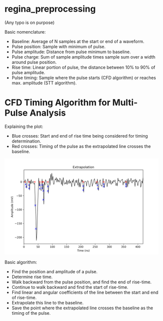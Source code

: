 # regina_preprocessing

(Any typo is on purpose)

Basic nomenclature:
* Baseline: Average of N samples at the start or end of a waveform.
* Pulse position: Sample with minimum of pulse.
* Pulse amplitude: Distance from pulse minimum to baseline.
* Pulse charge: Sum of sample amplitude times sample sum over a width around pulse position.
* Rise time: Linear portion of pulse, the distance between 10% to 90% of pulse amplitude.
* Pulse timing: Sample where the pulse starts (CFD algorithm) or reaches max. amplitude (STT algorithm). 

# CFD Timing Algorithm for Multi-Pulse Analysis

Explaining the plot:
* Blue crosses: Start and end of rise time being considered for timing determination.
* Red crosses: Timing of the pulse as the extrapolated line crosses the baseline.

![Waveform with pulse timing determined by CFD. Red crosses represent timing of  pulse.](./TOF_waveform-5.png)

Basic algorithm:
* Find the position and amplitude of a pulse.
* Determine rise time.
* Walk backward from the pulse position, and find the end of rise-time.
* Continue to walk backward and find the start of rise-time.
* Find linear and angular coefficients of the line between the start and end of rise-time.
* Extrapolate this line to the baseline.
* Save the point where the extrapolated line crosses the baseline as the timing of the pulse.

